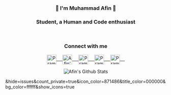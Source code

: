<div align="center">
  <h3>👋 I'm Muhammad Afin 👋</h3>
  <h3>Student, a Human and Code enthusiast</h3>
</div><br>


<div align="center">
  <h3 align="center">Connect with me</h3> 
</div>
<p align="center">
 <a href="https://www.linkedin.com/in/muhammad-afin-a36354175/" target="blank">
  <img align="center" alt="Pramod's LinkedIn" width="30px" src="https://www.vectorlogo.zone/logos/linkedin/linkedin-icon.svg" /> &nbsp; &nbsp;
 </a>
 <a href="mailto:muhammadafin787@gmail.com" target="blank">
  <img align="center" alt="Afin's Email" width="30px" src="https://www.vectorlogo.zone/logos/gmail/gmail-icon.svg" /> &nbsp; &nbsp;
 </a> 
 <a href="https://www.instagram.com/afiindjokam/" target="blank">
  <img align="center" alt="Pramod's Instagram" width="30px" src="https://www.vectorlogo.zone/logos/instagram/instagram-icon.svg" /> &nbsp; &nbsp;
 </a>
 <a href="https://twitter.com/Afiin10" target="blank">
  <img align="center" alt="Pramod's Twitter" width="30px" src="https://www.vectorlogo.zone/logos/twitter/twitter-official.svg" /> &nbsp; &nbsp;
 </a>
 <a href="https://web.facebook.com/muhammad.afin.777" target="blank">
  <img align="center" alt="Pramod's Twitter" width="30px" src="https://www.vectorlogo.zone/logos/facebook/facebook-official.svg" /> &nbsp; &nbsp;
 </a> 
 
</p>

<p align="center">
<img align="center" src="https://github-readme-stats.vercel.app/api?username=muhammadafin&&hide=issues&count_private=true&icon_color=000000&title_color=000000&bg_color=ffffff&show_icons=true" alt="Afin's Github Stats">
</p>  



 &hide=issues&count_private=true&icon_color=871486&title_color=000000&bg_color=ffffff&show_icons=true
